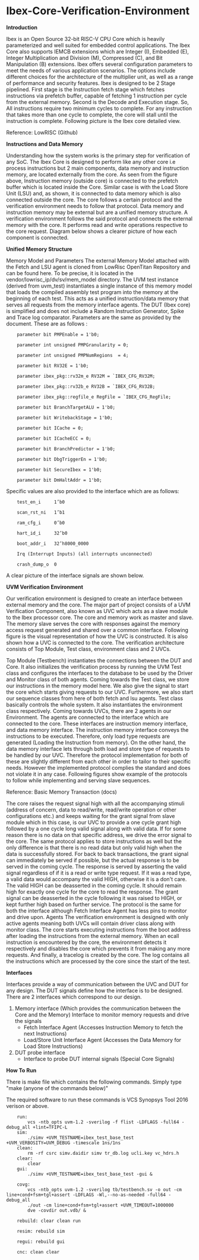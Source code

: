 # Ibex-Core-Verification-Environment

**Introduction**

Ibex is an Open Source 32-bit RISC-V CPU Core which is heavily parameterized and well suited for embedded control applications. The Ibex Core also supports IEMCB extensions which are Integer (I), Embedded (E), Integer Multiplication and Division (M), Compressed (C), and Bit Manipulation (B) extensions.
Ibex offers several configuration parameters to meet the needs of various application scenarios. The options include different choices for the architecture of the multiplier unit, as well as a range of performance and security features. 
Ibex is designed to be 2 Stage pipelined.
First stage is the Instruction fetch stage which fetches instructions via prefetch buffer, capable of fetching 1 instruction per cycle from the external memory.
Second is the Decode and Execution stage. 
So, All instructions require two minimum cycles to complete. For any instruction that takes more than one cycle to complete, the core will stall until the instruction is complete. Following picture is the Ibex core detailed view.

Reference: LowRISC (Github)

**Instructions and Data Memory**

Understanding how the system works is the primary step for verification of any SoC. The Ibex Core is designed to perform like any other core i.e process instructions but 2 main components, data memory and instruction memory, are located externally from the core. As seen from the figure above, Instruction memory (outside core) is connected to the prefetch buffer which is located inside the Core. Similar case is with the Load Store Unit (LSU) and, as shown, it is connected to data memory which is also connected outside the core. The core follows a certain protocol and the verification environment needs to follow that protocol. Data memory and instruction memory may be external but are a unified memory structure. A verification environment follows the said protocol and connects the external memory with the core. It performs read and write operations respective to the core request. Diagram below shows a clearer picture of how each component is connected.


**Unified Memory Structure**

Memory Model and Parameters
The external Memory Model attached with the Fetch and LSU agent is cloned from LowRisc OpenTitan Repository and can be found here. To be precise, it is located in the vendor/lowrisc_ip/dv/sv/mem_model directory. The UVM test instance (derived from uvm_test) instantiates a single instance of this memory model that loads the compiled assembly test program into the memory at the beginning of each test. This acts as a unified instruction/data memory that serves all requests from the memory interface agents.
The DUT (Ibex core) is simplified and does not include a Random Instruction Generator, Spike and Trace log comparator. Parameters are the same as provided by the document. These are as follows :

        parameter bit PMPEnable = 1'b0;
       
        parameter int unsigned PMPGranularity = 0;
        
        parameter int unsigned PMPNumRegions  = 4;
        
        parameter bit RV32E = 1'b0;
        
        parameter ibex_pkg::rv32m_e RV32M = `IBEX_CFG_RV32M;
        
        parameter ibex_pkg::rv32b_e RV32B = `IBEX_CFG_RV32B;
        
        parameter ibex_pkg::regfile_e RegFile = `IBEX_CFG_RegFile;
        
        parameter bit BranchTargetALU = 1'b0;
        
        parameter bit WritebackStage = 1'b0;
        
        parameter bit ICache = 0;
        
        parameter bit ICacheECC = 0;
        
        parameter bit BranchPredictor = 1'b0;
        
        parameter bit DbgTriggerEn = 1'b0;
        
        parameter bit SecureIbex = 1'b0;
        
        parameter bit DmHaltAddr = 1'b0;

Specific values are also provided to the interface which are as follows:

        test_en_i     1’b0

        scan_rst_ni   1’b1

        ram_cfg_i     0’b0

        hart_id_i     32’b0

        boot_addr_i   32’h8000_0000

        Irq (Interrupt Inputs) (all interrupts unconnected)

        crash_dump_o  0

A clear picture of the interface signals are shown below.

**UVM Verification Environment**

Our verification environment is designed to create an interface between external memory and the core. The major part of project consists of a UVM Verification Component, also known as UVC which acts as a slave module to the Ibex processor core. The core and memory work as master and slave. The memory slave serves the core with responses against the memory access request generated and shared over a common interface. Following figure is the visual representation of how the UVC is constructed. It is also shown how a UVC is connected to the core. The verification architecture consists of Top Module, Test class, environment class and 2 UVCs.

Top Module (Testbench) instantiates the connections between the DUT and Core. It also initializes the verification process by running the UVM Test class and configures the interfaces to the database to be used by the Driver and Monitor class of both agents. Coming towards the Test class, we store our instructions in the memory model here. We also give the signal to start the core which starts giving requests to our UVC. Furthermore, we also start our sequence classes from here of both fetch and lsu agents. Test class basically controls the whole system. It also instantiates the environment class respectively. 
Coming towards UVCs, there are 2 agents in our Environment. The agents are connected to the interface which are connected to the core. These interfaces are instruction memory interface, and data memory interface. The instruction memory interface conveys the instructions to be executed. Therefore, only load type requests are generated (Loading the Instruction from memory). On the other hand, the data memory interface lets through both load and store type of requests to be handled by our UVC. Therefore the protocol implementation for both of these are slightly different from each other in order to tailor to their specific needs. However the implemented protocol complies the standard and does not violate it in any case. Following figures show example of the protocols to follow while implementing and serving slave sequences.


Reference: Basic Memory Transaction (docs)


The core raises the request signal high with all the accompanying stimuli (address of concern, data to read/write, read/write operation or other configurations etc.) and keeps waiting for the grant signal from slave module  which in this case, is our UVC to provide a one cycle grant high followed by a one cycle long valid signal along with valid data. If for some reason there is no data on that specific address, we drive the error signal to the core. The same protocol applies to store instructions as well but the only difference is that there is no read data but only valid high when the data is successfully stored. 
For back to back transactions, the grant signal can immediately be served if possible, but the actual response is to be served in the coming cycle. The response is served by asserting the valid signal regardless of if it is a read or write type request. If it was a read type, a valid data would accompany the valid HIGH, otherwise it is a don't care. The valid HIGH can be deasserted in the coming cycle. It should remain high for exactly one cycle for the core to read the response. The grant signal can be deasserted in the cycle following it was raised to HIGH, or kept further high based on further service. The protocol is the same for both the interface although Fetch Interface Agent has less pins to monitor and drive upon. 
Agents
The verification environment is designed with only active agents meaning both UVCs will contain driver class along with monitor class. The core starts executing instructions from the boot address after loading the instructions from the external memory. When an ecall instruction is encountered by the core, the environment detects it respectively and disables the core which prevents it from making any more requests. And finally, a tracelog is created by the core. The log contains all the instructions which are processed by the core since the start of the test.

**Interfaces**

Interfaces provide a way of communication between the UVC and DUT for any design. The DUT signals define how the interface is to be designed. There are 2 interfaces which correspond to our design.
  1)  Memory interface (Which provides the communication between the Core and the Memory) Interface to monitor memory requests and drive the signals
        - Fetch Interface Agent (Accesses Instruction Memory to fetch the next Instructions)
        - Load/Store Unit Interface Agent (Accesses the Data Memory for Load Store Instructions)
  2)  DUT probe interface 
        - Interface to probe DUT internal signals (Special Core Signals)

**How To Run**

There is make file which contains the following commands. Simply type "make (anyone of the commands below)"
  
The required software to run these commands is VCS Synopsys Tool 2016 verison or above.


        run:
	        vcs -ntb_opts uvm-1.2 -sverilog -f flist -LDFLAGS -full64 -debug_all +lint=TFIPC-L
        sim:
	        ./simv +UVM_TESTNAME=ibex_test_base_test +UVM_VERBOSITY=UVM_DEBUG -timescale 1ns/1ns
        clean:
	        rm -rf csrc simv.daidir simv tr_db.log ucli.key vc_hdrs.h
        clear:
	        clear
        gui:
	        ./simv +UVM_TESTNAME=ibex_test_base_test -gui &
  
        covg:
	        vcs -ntb_opts uvm-1.2 -sverilog tb/testbench.sv -o out -cm line+cond+fsm+tgl+assert -LDFLAGS -Wl,--no-as-needed -full64 -debug_all
	        ./out -cm line+cond+fsm+tgl+assert +UVM_TIMEOUT=1000000
	        dve -covdir out.vdb/ &

        rebuild: clear clean run

        resim: rebuild sim

        regui: rebuild gui

        cnc: clean clear




